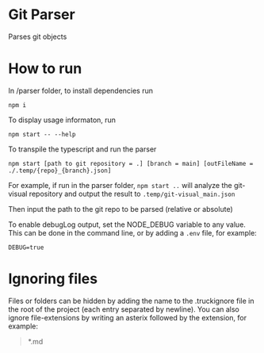 # Git Parser
Parses git objects

# How to run
In /parser folder, to install dependencies run
```
npm i
```

To display usage informaton, run
```
npm start -- --help
```


To transpile the typescript and run the parser
```
npm start [path to git repository = .] [branch = main] [outFileName = ./.temp/{repo}_{branch}.json]
```

For example, if run in the parser folder, `npm start ..` will analyze the git-visual repository and output the result to `.temp/git-visual_main.json`



Then input the path to the git repo to be parsed (relative or absolute)

To enable debugLog output, set the NODE_DEBUG variable to any value. This can be done in the command line, or by adding a `.env` file, for example:

```
DEBUG=true
```

# Ignoring files
Files or folders can be hidden by adding the name to the .truckignore file in the root of the project (each entry separated by newline).
You can also ignore file-extensions by writing an asterix followed by the extension, for example:
> *.md
